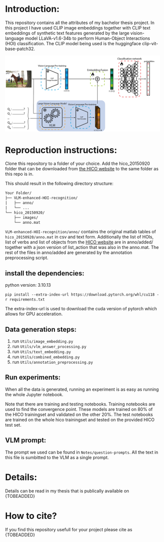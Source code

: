 # Introduction:
This repository contains all the attributes of my bachelor thesis project. In this project I have used CLIP image embeddings together with CLIP text embeddings of synthetic text features generated by the large vision-language model LLaVA-v1.6-34b to perform Human-Object Interactions (HOI) classification. The CLIP model being used is the huggingface clip-vit-base-patch32.

![alt text](assets/model_diagram.png)

# Reproduction instructions:
Clone this repository to a folder of your choice. Add the hico_20150920 folder that can be downloaded from [the HICO website](https://websites.umich.edu/~ywchao/hico/) to the same folder as this repo is in.

This should result in the following directory structure:
```
Your Folder/
├── VLM-enhanced-HOI-recognition/
|   ├── anno/
|   └── ...
└── hico_20150920/
    ├── images/
    └── anno.mat
```
`VLM-enhanced-HOI-recognition/anno/` contains the original matlab tables of `hico_20150920/anno.mat` in csv and text form. Additionally the list of HOIs, list of verbs and list of objects from the [HICO website](https://websites.umich.edu/~ywchao/hico/) are in anno/added/ together with a json version of list_action that was also in the anno.mat. The rest of the files in anno/added are generated by the annotation preprocessing script.

## install the dependencies:
python version: 3.10.13

```
pip install --extra-index-url https://download.pytorch.org/whl/cu118 -r requirements.txt
```
The extra-index-url is used to download the cuda version of pytorch which allows for GPU acceleration.

## Data generation steps:
1. run `Utils/image_embedding.py`
2. run `Utils/vlm_answer_processing.py`
3. run `Utils/text_embedding.py`
4. run `Utils/combined_embedding.py`
5. run `Utils/annotation_preprocessing.py`

## Run experiments:
When all the data is generated, running an experiment is as easy as running the whole Jupyter notebook.

Note that there are training and testing notebooks. Training notebooks are used to find the convergence point. These models are trained on 80% of the HICO trainingset and validated on the other 20%. The test notebooks are trained on the whole hico trainingset and tested on the provided HICO test set.

## VLM prompt:
The prompt we used can be found in `Notes/question-prompts`. All the text in this file is sumbitted to the VLM as a single prompt.

# Details:
Details can be read in my thesis that is publically available on {TOBEADDED}

# How to cite?
If you find this repository usefull for your project please cite as {TOBEADDED}


